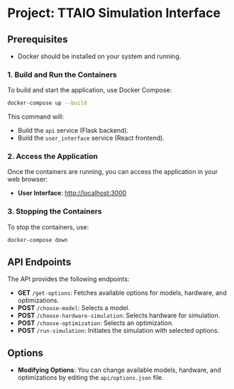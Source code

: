 
# Project: TTAIO Simulation Interface


## Prerequisites

- Docker should be installed on your system and running.


### 1. Build and Run the Containers

To build and start the application, use Docker Compose:

```bash
docker-compose up --build
```

This command will:
- Build the `api` service (Flask backend).
- Build the `user_interface` service (React frontend).

### 2. Access the Application

Once the containers are running, you can access the application in your web browser:

- **User Interface**: [http://localhost:3000](http://localhost:3000)

### 3. Stopping the Containers

To stop the containers, use:

```bash
docker-compose down
```

## API Endpoints

The API provides the following endpoints:

- **GET** `/get-options`: Fetches available options for models, hardware, and optimizations.
- **POST** `/choose-model`: Selects a model.
- **POST** `/choose-hardware-simulation`: Selects hardware for simulation.
- **POST** `/choose-optimization`: Selects an optimization.
- **POST** `/run-simulation`: Initiates the simulation with selected options.


## Options

- **Modifying Options**: You can change available models, hardware, and optimizations by editing the `api/options.json` file.
